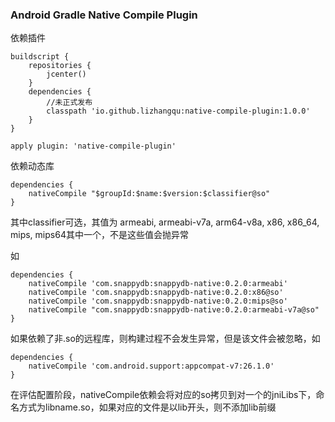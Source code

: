 ### Android Gradle Native Compile Plugin

依赖插件

```
buildscript {
    repositories {
        jcenter()
    }
    dependencies {
        //未正式发布
        classpath 'io.github.lizhangqu:native-compile-plugin:1.0.0'
    }
}

apply plugin: 'native-compile-plugin'
```

依赖动态库

```
dependencies {
    nativeCompile "$groupId:$name:$version:$classifier@so"
}
```

其中classifier可选，其值为 armeabi, armeabi-v7a, arm64-v8a, x86, x86_64, mips, mips64其中一个，不是这些值会抛异常

如

```
dependencies {
    nativeCompile 'com.snappydb:snappydb-native:0.2.0:armeabi'
    nativeCompile 'com.snappydb:snappydb-native:0.2.0:x86@so'
    nativeCompile 'com.snappydb:snappydb-native:0.2.0:mips@so'
    nativeCompile "com.snappydb:snappydb-native:0.2.0:armeabi-v7a@so"
}
```

如果依赖了非.so的远程库，则构建过程不会发生异常，但是该文件会被忽略，如

```
dependencies {
    nativeCompile 'com.android.support:appcompat-v7:26.1.0'
}
```

在评估配置阶段，nativeCompile依赖会将对应的so拷贝到对一个的jniLibs下，命名方式为libname.so，如果对应的文件是以lib开头，则不添加lib前缀
